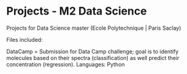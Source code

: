 # Projects - M2 Data Science 
Projects for Data Science master (Ecole Polytechnique | Paris Saclay) 

Files included: <p>
  
DataCamp = Submission for Data Camp challenge; goal is to identify molecules based on their spectra (classification) as well predict their concentration (regression). Languages: Python



